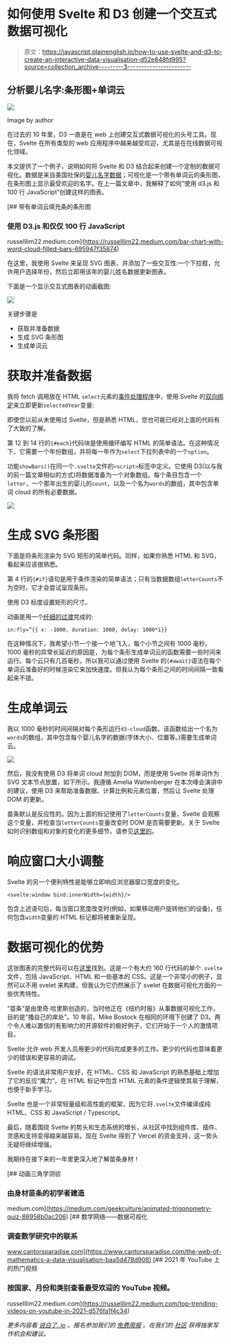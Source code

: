 # 如何使用 Svelte 和 D3 创建一个交互式数据可视化

> 原文：<https://javascript.plainenglish.io/how-to-use-svelte-and-d3-to-create-an-interactive-data-visualisation-d52e848fd995?source=collection_archive---------3----------------------->

## 分析婴儿名字:条形图+单词云

![](img/2369f2204e256879df9811ad83233c5f.png)

Image by author

在过去的 10 年里，D3 一直是在 web 上创建交互式数据可视化的头号工具。现在，Svelte 在所有类型的 web 应用程序中越来越受欢迎，尤其是在在线数据可视化领域。

本文提供了一个例子，说明如何将 Svelte 和 D3 结合起来创建一个定制的数据可视化。数据是来自美国社保的[婴儿名字数据](https://www.ssa.gov/oact/babynames/limits.html)；可视化是一个带有单词云的条形图，在条形图上显示最受欢迎的名字。在上一篇文章中，我解释了如何“使用 d3.js 和 100 行 JavaScript”创建这样的图表。

[](https://russelllim22.medium.com/bar-chart-with-word-cloud-filled-bars-695947f35874) [## 带有单词云填充条的条形图

### 使用 D3.js 和仅仅 100 行 JavaScript

russelllim22.medium.com](https://russelllim22.medium.com/bar-chart-with-word-cloud-filled-bars-695947f35874) 

在这里，我使用 Svelte 来呈现 SVG 图表，并添加了一些交互性:一个下拉框，允许用户选择年份，然后立即用该年的婴儿姓名数据更新图表。

下面是一个显示交互式图表的动画截图:

![](img/db747cf92b5f8eefe2e656646a4644c0.png)

关键步骤是

*   获取并准备数据
*   生成 SVG 条形图
*   生成单词云

# 获取并准备数据

我将 fetch 调用放在 HTML `select`元素的[事件处理程序](https://svelte.dev/tutorial/inline-handlers)中，使用 Svelte 的[双向绑定](https://svelte.dev/tutorial/select-bindings)来立即更新`selectedYear`变量:

即使您以前从未使用过 Svelte，但是熟悉 HTML，您也可能已经对上面的代码有了大致的了解。

第 12 到 14 行的`{#each}`代码块是使用循环编写 HTML 的简单语法。在这种情况下，它需要一个年份数组，并将每一年作为`select`下拉列表中的一个`option`。

功能`showBars()`在同一个`.svelte`文件的`<script>`标签中定义。它使用 D3(以与我的前一篇文章相似的方式)将数据准备为一个对象数组。每个条目包含一个`letter`，一个那年出生的婴儿的`count`，以及一个名为`words`的数组，其中包含单词 cloud 的所有必要数据。

![](img/519e873b1229edb6b97fadca608d25c5.png)

# 生成 SVG 条形图

下面是将条形渲染为 SVG 矩形的简单代码。同样，如果你熟悉 HTML 和 SVG，看起来应该很熟悉。

第 4 行的`{#if}`语句是用于条件渲染的简单语法；只有当数据数组`letterCounts`不为空时，它才会尝试呈现条形。

使用 D3 标度设置矩形的尺寸。

动画是用一个[纤细的过渡](https://svelte.dev/tutorial/in-and-out)完成的:

`in:fly=”{{ x: -1000, duration: 1000, delay: 1000*i}}`

在这种情况下，我希望小节一个接一个地飞入，每个小节之间有 1000 毫秒。1000 毫秒的异常长延迟的原因是，为每个条形生成单词云的函数需要一些时间来运行。每个云只有几百毫秒，所以我可以通过使用 Svelte 的`{#await}`语法在每个单词云准备好的时候渲染它来加快速度。但我认为每个条形之间的时间间隔一致看起来不错。

# 生成单词云

我以 1000 毫秒的时间间隔对每个条形运行`d3-cloud`函数。该函数给出一个名为`words`的数组，其中包含每个婴儿名字的数据(字体大小、位置等。)需要生成单词云。

![](img/8c81c1caa692cb5b4a48839a871edfe1.png)

然后，我没有使用 D3 将单词 cloud 附加到 DOM，而是使用 Svelte 将单词作为 SVG 文本节点放置，如下所示。我遵循 Amelia Wattenberger 在本次峰会演讲中的建议，使用 D3 来帮助准备数据、计算比例和元素位置，然后让 Svelte 处理 DOM 的更新。

苗条默认是反应性的。因为上面的标记使用了`letterCounts`变量，Svelte 会观察这个变量，并检查当`letterCounts`变量改变时 DOM 是否需要更新。关于 Svelte 如何识别数组和对象的变化的更多细节，请参见[这里的](https://svelte.dev/tutorial/updating-arrays-and-objects)。

# 响应窗口大小调整

Svelte 的另一个便利特性是能够立即响应浏览器窗口宽度的变化。

`<svelte:window bind:innerWidth={width}/>`

包含上述语句后，每当窗口宽度改变时(例如，如果移动用户旋转他们的设备)，任何包含`width`变量的 HTML 标记都将被重新呈现。

# 数据可视化的优势

这张图表的完整代码可以在[这里](https://gist.github.com/russelllim22/00b621bd7bfbb2e18913de5d14a0c655)找到。这是一个有大约 160 行代码的单个`.svelte`文件，包括 JavaScript、HTML 和一些基本的 CSS。这是一个非常小的例子，显然可以不用 svelet 来构建，但我认为它仍然展示了 svelet 在数据可视化方面的一些优秀特性。

“苗条”是由里奇·哈里斯创造的，当时他正在《纽约时报》从事数据可视化工作，目的是“搔自己的痒处”。10 年前，Mike Bostock 在相同的环境下创建了 D3。两个令人难以置信的有影响力的开源软件的极好例子，它们开始于一个人的激情项目。

Svelte 允许 web 开发人员用更少的代码完成更多的工作。更少的代码也意味着更少的错误和更容易的调试。

Svelte 的语法非常用户友好，在 HTML、CSS 和 JavaScript 的熟悉基础上增加了它的反应“魔力”。在 HTML 标记中包含 HTML 元素的条件逻辑使其易于理解，也便于新手学习。

Svelte 也是一个非常轻量级和高性能的框架，因为它将`.svelte`文件编译成纯 HTML、CSS 和 JavaScript / Typescript。

最后，随着围绕 Svelte 的势头和生态系统的增长，从社区中找到组件库、插件、灵感和支持变得越来越容易。现在 Svelte 得到了 Vercel 的资金支持，这一势头无疑将继续增强。

我期待在接下来的一年里更深入地了解苗条身材！

[](https://medium.com/geekculture/animated-trigonometry-quiz-88958b0ac206) [## 动画三角学测验

### 由身材苗条的初学者建造

medium.com](https://medium.com/geekculture/animated-trigonometry-quiz-88958b0ac206) [](https://www.cantorsparadise.com/the-web-of-mathematics-a-data-visualisation-baa5d478d908) [## 数学网络——数据可视化

### 调查数学研究中的联系

www.cantorsparadise.com](https://www.cantorsparadise.com/the-web-of-mathematics-a-data-visualisation-baa5d478d908) [](https://russelllim22.medium.com/top-trending-videos-on-youtube-in-2021-d576fa1f4c34) [## 2021 年 YouTube 上的热门视频

### 按国家、月份和类别查看最受欢迎的 YouTube 视频。

russelllim22.medium.com](https://russelllim22.medium.com/top-trending-videos-on-youtube-in-2021-d576fa1f4c34) 

*更多内容看* [*说白了. io*](http://plainenglish.io/) *。报名参加我们的* [*免费周报*](http://newsletter.plainenglish.io/) *。在我们的* [*社区*](https://discord.gg/GtDtUAvyhW) *获得独家写作机会和建议。*